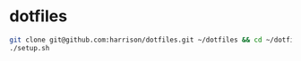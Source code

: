 # dotfiles

```bash
git clone git@github.com:harrison/dotfiles.git ~/dotfiles && cd ~/dotfiles
./setup.sh
```
